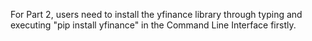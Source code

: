 For Part 2, users need to install the yfinance library through typing and executing "pip install yfinance" in the Command Line Interface firstly.
